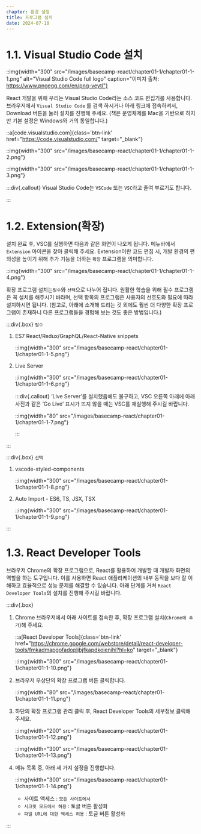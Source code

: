 ```yaml
---
chapter: 환경 설정
title: 프로그램 설치
date: 2024-07-10
---
```


# 1.1. Visual Studio Code 설치

::img{width="300" src="/images/basecamp-react/chapter01-1/chapter01-1-1.png" alt="Visual Studio Code full logo" caption="이미지 출처: https://www.pngegg.com/en/png-veytl"}

React 개발을 위해 우리는 Visual Studio Code라는 소스 코드 편집기를 사용합니다. 브라우저에서 `Visual Studio Code` 를 검색 하시거나 아래 링크에 접속하셔서, Download 버튼을 눌러 설치를 진행해 주세요. (책은 운영체제를 Mac을 기반으로 하지만 기본 설정은 Windows와 거의 동일합니다.)

::a[code.visualstudio.com]{class='btn-link' href="https://code.visualstudio.com/" target="\_blank"}

::img{width="300" src="/images/basecamp-react/chapter01-1/chapter01-1-2.png"}

::img{width="300" src="/images/basecamp-react/chapter01-1/chapter01-1-3.png"}

:::div{.callout}
Visual Studio Code는 `VSCode` 또는 `VSC`라고 줄여 부르기도 합니다.

:::

# 1.2. Extension(확장)

설치 완료 후, VSC를 실행하면 다음과 같은 화면이 나오게 됩니다. 메뉴바에서 `Extension` 아이콘을 찾아 클릭해 주세요. Extension이란 코드 편집 시, 개발 환경의 편의성을 높이기 위해 추가 기능을 더하는 `확장` 프로그램을 의미합니다.

::img{width="300" src="/images/basecamp-react/chapter01-1/chapter01-1-4.png"}

확장 프로그램 설치는`필수`와 `선택`으로 나누어 집니다. 원활한 학습을 위해 필수 프로그램은 꼭 설치를 해주시기 바라며, 선택 항목의 프로그램은 사용자의 선호도와 필요에 따라 설치하시면 됩니다. (참고로, 아래에 소개해 드리는 것 외에도 훨씬 더 다양한 확장 프로그램이 존재하니 다른 프로그램들을 경험해 보는 것도 좋은 방법입니다.)

:::div{.box}
`필수`

1. ES7 React/Redux/GraphQL/React-Native snippets
    
    ::img{width="300" src="/images/basecamp-react/chapter01-1/chapter01-1-5.png"}
    
2. Live Server
    
    ::img{width="300" src="/images/basecamp-react/chapter01-1/chapter01-1-6.png"}
    
    :::div{.callout}
    ‘Live Server’를 설치했음에도 불구하고, VSC 오른쪽 아래에 아래 사진과 같은 ‘Go Live’ 표시가 뜨지 않을 때는 VSC를 재실행해 주시길 바랍니다.
    
    ::img{width="80" src="/images/basecamp-react/chapter01-1/chapter01-1-7.png"}
    
    :::

:::

:::div{.box}
`선택`

1. vscode-styled-components
    
    ::img{width="300" src="/images/basecamp-react/chapter01-1/chapter01-1-8.png"}
    
2. Auto Import - ES6, TS, JSX, TSX
    
    ::img{width="300" src="/images/basecamp-react/chapter01-1/chapter01-1-9.png"}
    
:::

# 1.3. React Developer Tools

브라우저 Chrome의 확장 프로그램으로, React를 활용하여 개발할 때 개발자 화면의 역할을 하는 도구입니다. 이를 사용하면 React 애플리케이션의 내부 동작을 보다 잘 이해하고 효율적으로 성능 문제를 해결할 수 있습니다. 아래 단계를 거쳐 `React Developer Tools`의 설치를 진행해 주시길 바랍니다.

:::div{.box}
1. Chrome 브라우저에서 아래 사이트를 접속한 후, 확장 프로그램 설치(`Chrome에 추가`)해 주세요.
    
    ::a[React Developer Tools]{class='btn-link' href="https://chrome.google.com/webstore/detail/react-developer-tools/fmkadmapgofadopljbjfkapdkoienihi?hl=ko" target="\_blank"}
    
    ::img{width="300" src="/images/basecamp-react/chapter01-1/chapter01-1-10.png"}
    
2. 브라우저 우상단의 확장 프로그램 버튼 클릭합니다.
    
    ::img{width="80" src="/images/basecamp-react/chapter01-1/chapter01-1-11.png"}
    
3. 하단의 확장 프로그램 관리 클릭 후, React Developer Tools의 세부정보 클릭해 주세요.
    
    
    ::img{width="200" src="/images/basecamp-react/chapter01-1/chapter01-1-12.png"}
    
    ::img{width="300" src="/images/basecamp-react/chapter01-1/chapter01-1-13.png"}
    
4. 메뉴 목록 중, 아래 세 가지 설정을 진행합니다.
    
    ::img{width="300" src="/images/basecamp-react/chapter01-1/chapter01-1-14.png"}
    
    - 사이트 액세스 : `모든 사이트에서`
    - `시크릿 모드에서 허용` : 토글 버튼 활성화
    - `파일 URL에 대한 액세스 허용` : 토글 버튼 활성화

:::
